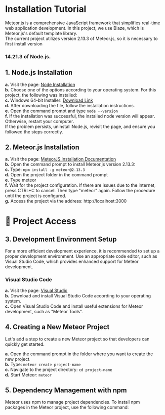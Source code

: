 # Installation Tutorial

Meteor.js is a comprehensive JavaScript framework that simplifies real-time web application development. In this project, we use Blaze, which is Meteor.js's default template library. <br>The current project utilizes version 2.13.3 of Meteor.js, so it is necessary to first install version 
### 14.21.3 of Node.js.

## 1. Node.js Installation
**a.** Visit the page: [Node Installation](https://nodejs.org/en/blog/release/v14.21.3)<br>
**b.** Choose one of the options according to your operating system. For this project, the following was installed:<br>
**c.** Windows 64-bit Installer: [Download Link](https://nodejs.org/dist/v14.21.3/node-v14.21.3-x64.msi)<br>
**d.** After downloading the file, follow the installation instructions.<br>
**e.** Open the command prompt and type `node --version`<br>
**f.** If the installation was successful, the installed node version will appear. Otherwise, restart your computer.<br>
If the problem persists, uninstall Node.js, revisit the page, and ensure you followed the steps correctly.

## 2. Meteor.js Installation
**a.** Visit the page: [MeteorJS Installation Documentation](https://docs.meteor.com/install.html)<br>
**b.** Open the command prompt to install Meteor.js version 2.13.3:<br>
**c.** Type: `npm install -g meteor@2.13.3`<br>
**d.** Open the project folder in the command prompt<br>
**e.** Type meteor<br>
**f.** Wait for the project configuration. If there are issues due to the internet, press CTRL+C to cancel. Then type "meteor" again. Follow the procedure until the project is configured.<br>
**g.** Access the project via the address: http://localhost:3000<br>

# 📁 Project Access

## 3. Development Environment Setup
For a more efficient development experience, it is recommended to set up a proper development environment. Use an appropriate code editor, such as Visual Studio Code, which provides enhanced support for Meteor development.

### Visual Studio Code
**a.** Visit the page: [Visual Studio](https://code.visualstudio.com/)<br>
**b.** Download and install Visual Studio Code according to your operating system.<br>
**c.** Open Visual Studio Code and install useful extensions for Meteor development, such as "Meteor Tools".

## 4. Creating a New Meteor Project
Let's add a step to create a new Meteor project so that developers can quickly get started.

**a.** Open the command prompt in the folder where you want to create the new project.<br>
**b.** Type: `meteor create project-name`<br>
**c.** Navigate to the project directory: `cd project-name`<br>
**d.** Start Meteor: `meteor`<br>

## 5. Dependency Management with npm
Meteor uses npm to manage project dependencies. To install npm packages in the Meteor project, use the following command:

